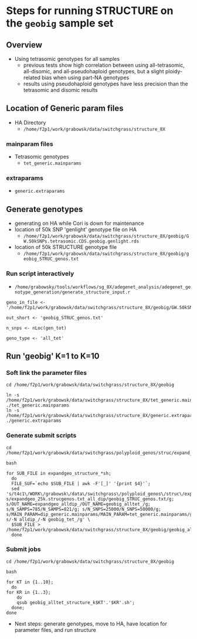 # Steps for running STRUCTURE on the `geobig` sample set

## Overview
* Using tetrasomic genotypes for all samples
  * previous tests show high correlation between using all-tetrasomic, all-disomic, and all-pseudohaploid genotypes, but a slight ploidy-related bias when using part-NA genotypes 
  * results using pseudohaploid genotypes have less precision than the tetrasomic and disomic results

## Location of Generic param files
* HA Directory
  * `/home/f2p1/work/grabowsk/data/switchgrass/structure_8X`
### mainparam files
* Tetrasomic genotypes
  * `tet_generic.mainparams`
### extraparams
* `generic.extraparams`

## Generate genotypes
* generating on HA while Cori is down for maintenance
* location of 50k SNP 'genlight' genotype file on HA
  * `/home/f2p1/work/grabowsk/data/switchgrass/structure_8X/geobig/GW.50kSNPs.tetrasomic.CDS.geobig.genlight.rds`
* location of 50k STRUCTURE genotype file
  * `/home/f2p1/work/grabowsk/data/switchgrass/structure_8X/geobig/geobig_STRUC_genos.txt`
### Run script interactively
* `/home/grabowsky/tools/workflows/sg_8X/adegenet_analysis/adegenet_genotype_generation/generate_structure_input.r`
```
geno_in_file <- '/home/f2p1/work/grabowsk/data/switchgrass/structure_8X/geobig/GW.50kSNPs.tetrasomic.CDS.geobig.genlight.rds'

out_short <- 'geobig_STRUC_genos.txt'

n_snps <- nLoc(gen_tot)

geno_type <- 'all_tet'
```

## Run 'geobig' K=1 to K=10
### Soft link the parameter files
```
cd /home/f2p1/work/grabowsk/data/switchgrass/structure_8X/geobig

ln -s /home/f2p1/work/grabowsk/data/switchgrass/structure_8X/tet_generic.mainparams ./tet_generic.mainparams
ln -s /home/f2p1/work/grabowsk/data/switchgrass/structure_8X/generic.extraparams ./generic.extraparams
```
### Generate submit scripts
```
cd /home/f2p1/work/grabowsk/data/switchgrass/polyploid_genos/struc/expand_geo/all_dip

bash

for SUB_FILE in expandgeo_structure_*sh;
  do
  FILE_SUF=`echo $SUB_FILE | awk -F'[_]' '{print $4}'`;
  sed 's/t4c1\/WORK\/grabowsk\/data\/switchgrass\/polyploid_genos\/struc\/expand_geo\/all_dip/f2p1\/work\/grabowsk\/data\/switchgrass\/structure_8X\/geobig/g; s/expandgeo_25k.strucgenos.txt_all_dip/geobig_STRUC_genos.txt/g; s/OUT_NAME=expandgeo_alldip_/OUT_NAME=geobig_alltet_/g; s/N_SAMPS=785/N_SAMPS=821/g; s/N_SNPS=25000/N_SNPS=50000/g; s/MAIN_PARAM=dip_generic.mainparams/MAIN_PARAM=tet_generic.mainparams/g; s/-N alldip_/-N geobig_tet_/g' \
  $SUB_FILE > /home/f2p1/work/grabowsk/data/switchgrass/structure_8X/geobig/geobig_alltet_structure_$FILE_SUF;
  done 
```
### Submit jobs
```
cd /home/f2p1/work/grabowsk/data/switchgrass/structure_8X/geobig

bash

for KT in {1..10};
  do
for KR in {1..3};
    do
    qsub geobig_alltet_structure_k$KT'.'$KR'.sh';
  done;
done
```



* Next steps: generate genotypes, move to HA, have location for parameter files, and run structure
